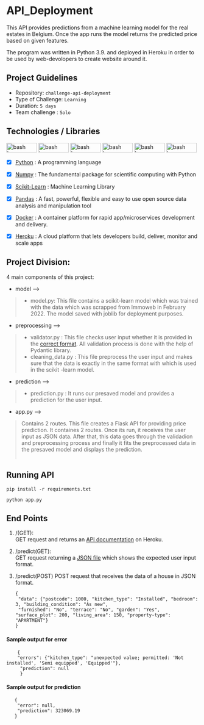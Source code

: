 # API_Deployment
This API provides predictions from a machine learning model for the real estates in Belgium. Once the app runs the model returns the predicted price based on given features. 

The program was written in Python 3.9. and deployed in Heroku in order to be used by web-devolopers to create website around it.

## Project Guidelines

- Repository: `challenge-api-deployment`
- Type of Challenge: `Learning`
- Duration: `5 days`
- Team challenge : `Solo`

## Technologies / Libraries 

<img src="https://img.shields.io/badge/Python-FFD43B?style=for-the-badge&logo=python&logoColor=blue" alt="bash logo" width="80" height="25">    <img src="https://img.shields.io/badge/scikit_learn-F7931E?style=for-the-badge&logo=scikit-learn&logoColor=white" alt="bash logo" width="80" height="25">   <img src="https://img.shields.io/badge/Pandas-2C2D72?style=for-the-badge&logo=pandas&logoColor=white" alt="bash logo" width="80" height="25">   <img src="https://img.shields.io/badge/Numpy-777BB4?style=for-the-badge&logo=numpy&logoColor=white" alt="bash logo" width="80" height="25">   <img src="https://img.shields.io/badge/Docker-2CA5E0?style=for-the-badge&logo=docker&logoColor=white" alt="bash logo" width="80" height="25">   <img src="https://img.shields.io/badge/Flask-000000?style=for-the-badge&logo=flask&logoColor=white" alt="bash logo" width="80" height="25">

- [X]  [Python](https://www.python.org/) : A programming language
- [X]  [Numpy](https://numpy.org/) : The fundamental package for scientific computing with Python
- [X]  [Scikit-Learn](https://scikit-learn.org/stable/index.html) : Machine Learning Library
- [X]  [Pandas](https://pandas.pydata.org/) : A fast, powerful, flexible and easy to use open source data analysis and manipulation tool
- [X]  [Docker](https://www.docker.com/) : A container platform for rapid app/microservices development and delivery.
- [X]  [Heroku](https://www.heroku.com/) : A cloud platform that lets developers build, deliver, monitor and scale apps 


## Project Division:

4 main components of this project:

- model --> 
> - model.py: This file contains a scikit-learn model which was trained with the data which was scrapped from Immoweb in February 2022. The model saved with joblib for deployment purposes.

- preprocessing --> 
> - validator.py : This file checks user input whether it is provided in the [correct format](https://realestate-prediction-dilsad.herokuapp.com/predict). All validation process is done with the help of Pydantic library.<br>
> - cleaning_data.py : This file preprocess the user input and makes sure that the data is exactly in the same format with which is used in the scikit -learn model.

- prediction -->
> - prediction.py : It runs our presaved model and provides a prediction for the user input. 

- app.py -->
> Contains 2 routes. This file creates a Flask API for providing price prediction. It containes 2 routes. Once its run, it receives the user input as JSON data. After that, this data goes through the validadion and preprocessing process and finally it fits the preprocessed data in the presaved model and displays the prediction. <br><br>

## Running API
```
pip install -r requirements.txt
```

```
python app.py
```

 ## End Points 
 
 1. /(GET):<br>
    GET request and returns an [API documentation](https://realestate-prediction-dilsad.herokuapp.com/) on  Heroku.<br>
     
 2. /predict(GET):<br>
    GET request returning a [JSON file](https://realestate-prediction-dilsad.herokuapp.com/predict) which shows the expected user input format.<br>              
 3. /predict(POST)
    POST request that receives the data of a house in JSON format.
        
        {
         "data": {"postcode": 1000, "kitchen_type": "Installed", "bedroom": 3, "building_condition": "As new", 
         "furnished": "No", "terrace": "No", "garden": "Yes", "surface_plot": 200, "living_area": 150, "property-type": "APARTMENT"}
        }
        
 #### Sample output for error
        {
        "errors": {"kitchen_type": "unexpected value; permitted: 'Not installed', 'Semi equipped', 'Equipped'"},
         "prediction": null
         }
        
 #### Sample output for prediction
       {
        "error": null,
        "prediction": 323069.19
       }
